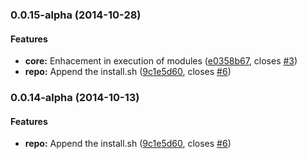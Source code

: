 <a name="0.0.15-alpha"></a>
### 0.0.15-alpha (2014-10-28)


#### Features

* **core:** Enhacement in execution of modules ([e0358b67](https://github.com/yosonjs/yosonjs/commit/e0358b675bb0a8840fa6040e8d2a62103ef5d96d), closes [#3](https://github.com/yosonjs/yosonjs/issues/3))
* **repo:** Append the install.sh ([9c1e5d60](https://github.com/yosonjs/yosonjs/commit/9c1e5d60cd1dc5336a29c2143edeaf5d89f2f261), closes [#6](https://github.com/yosonjs/yosonjs/issues/6))


<a name="0.0.14-alpha"></a>
### 0.0.14-alpha (2014-10-13)


#### Features

* **repo:** Append the install.sh ([9c1e5d60](https://github.com/yosonjs/yosonjs/commit/9c1e5d60cd1dc5336a29c2143edeaf5d89f2f261), closes [#6](https://github.com/yosonjs/yosonjs/issues/6))

